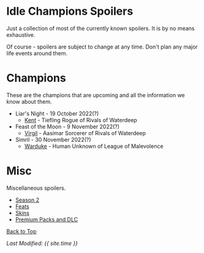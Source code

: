 # Idle Champions Spoilers
Just a collection of most of the currently known spoilers. It is by no means exhaustive.

Of course - spoilers are subject to change at any time. Don't plan any major life events around them.

# Champions
These are the champions that are upcoming and all the information we know about them.

* Liar's Night - 19 October 2022(?)
  * [Kent](kent.md) - Tiefling Rogue of Rivals of Waterdeep
* Feast of the Moon - 9 November 2022(?)
  * [Virgil](virgil.md) - Aasimar Sorcerer of Rivals of Waterdeep
* Simril - 30 November 2022(?)
  * [Warduke](warduke.md) - Human Unknown of League of Malevolence

# Misc
Miscellaneous spoilers.

* [Season 2](season_2.md)
* [Feats](feats.md)
* [Skins](skins.md)
* [Premium Packs and DLC](premium.md)

[Back to Top](#top)

*Last Modified: {{ site.time }}*
